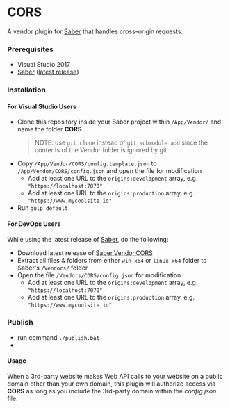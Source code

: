 # CORS
A vendor plugin for [Saber](https://github.com/Datasilk/Saber) that handles cross-origin requests.

### Prerequisites
* Visual Studio 2017
* [Saber](https://github.com/Datasilk/Saber) ([latest release](https://github.com/Datasilk/Saber/releases))

### Installation
#### For Visual Studio Users
* Clone this repository inside your Saber project within `/App/Vendor/` and name the folder **CORS**
	> NOTE: use `git clone` instead of `git submodule add` since the contents of the Vendor folder is ignored by git
* Copy `/App/Vendor/CORS/config.template.json` to `/App/Vendor/CORS/config.json` and open the file for modification
	* Add at least one URL to the `origins:development` array, e.g. `"https://localhost:7070"`
    * Add at least one URL to the `origins:production` array, e.g. `"https://www.mycoolsite.io"`
* Run `gulp default`

#### For DevOps Users
While using the latest release of [Saber](https://github.com/Datasilk/Saber/releases), do the following:
* Download latest release of [Saber.Vendor.CORS](https://github.com/Datasilk/Saber-CORS/releases)
* Extract all files & folders from either `win-x64` or `linux-x64` folder to Saber's `/Vendors/` folder
* Open the file `/Vendors/CORS/config.json` for modification
	* Add at least one URL to the `origins:development` array, e.g. `"https://localhost:7070"`
    * Add at least one URL to the `origins:production` array, e.g. `"https://www.mycoolsite.io"`

### Publish
* run command `./publish.bat`
* 
#### Usage
When a 3rd-party website makes Web API calls to your website on a public domain other than your own domain, this plugin will authorize access via **CORS** as long as you include the 3rd-party domain within the *config.json* file.